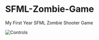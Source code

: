 # SFML-Zombie-Game
My First Year SFML Zombie Shooter Game

![Controls](https://github.com/BenPowellDev/SFML-Zombie-Game/GithubImg/Controls.PNG)
